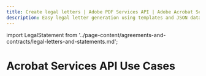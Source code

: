```yaml
---
title: Create legal letters | Adobe PDF Services API | Adobe Acrobat Services
description: Easy legal letter generation using templates and JSON data. Our PDF Services API helps you create, convert, OCR PDFs and more. Free 6-month trial. Learn more today.
---
```


import LegalStatement from '../page-content/agreements-and-contracts/legal-letters-and-statements.md';

<Hero slots="heading" variant="fullwidth" theme="dark"  customLayout className="herobgImage Hero-Banner" />

# Acrobat Services API Use Cases

<MenuWrapperComponent  menuItem= 'subMenuPages'  slots="content"  repeat="1" theme="lightest" className="Legal-Letters-and-Statements"/>

<LegalStatement />